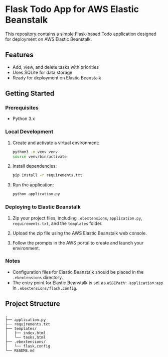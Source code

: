 # Flask Todo App for AWS Elastic Beanstalk

This repository contains a simple Flask-based Todo application designed for deployment on AWS Elastic Beanstalk.

## Features

- Add, view, and delete tasks with priorities
- Uses SQLite for data storage
- Ready for deployment on Elastic Beanstalk

## Getting Started

### Prerequisites

- Python 3.x

### Local Development

1. Create and activate a virtual environment:
    ```bash
    python3 -m venv venv
    source venv/bin/activate
    ```

2. Install dependencies:
    ```bash
    pip install -r requirements.txt
    ```

3. Run the application:
    ```bash
    python application.py
    ```

### Deploying to Elastic Beanstalk

1. Zip your project files, including `.ebextensions`, `application.py`, `requirements.txt`, and the `templates` folder.

2. Upload the zip file using the AWS Elastic Beanstalk web console.

3. Follow the prompts in the AWS portal to create and launch your environment.

### Notes

- Configuration files for Elastic Beanstalk should be placed in the `.ebextensions` directory.
- The entry point for Elastic Beanstalk is set as `WSGIPath: application:app` in `.ebextensions/flask.config`.

## Project Structure

```
.
├── application.py
├── requirements.txt
├── templates/
│   ├── index.html
│   └── tasks.html
├── .ebextensions/
│   └── flask.config
└── README.md
```